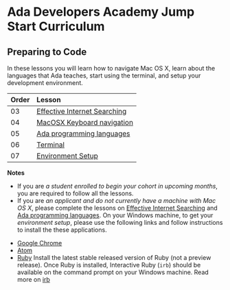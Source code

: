# Ada Developers Academy Jump Start Curriculum

## Preparing to Code
In these lessons you will learn how to navigate Mac OS X, learn about the languages that Ada teaches, start using the terminal, and setup your development environment.

| Order | Lesson |
| :--- | :--- |
| 03 | [Effective Internet Searching](./internet-searching/) |
| 04 | [MacOSX Keyboard navigation](./keyboard-navigation/) |
| 05 | [Ada programming languages](./ada-languages) |
| 06 | [Terminal](./terminal/) |
| 07 | [Environment Setup](./environment-setup/) |

**Notes**
* If you are *a student enrolled to begin your cohort in upcoming months*, you are required to follow all the lessons.
* If you are *an applicant and do not currently have a machine with Mac OS X*, please complete the lessons on [Effective Internet Searching](./internet-searching/) and [Ada programming languages](./ada-languages). On your Windows machine, to get your *environment setup*, please use the following links and follow instructions to install the these applications.
- [Google Chrome](https://www.google.com/chrome/)
- [Atom]( https://atom.io/)
- [Ruby](https://www.ruby-lang.org/en/documentation/installation/#rubyinstaller) Install the latest stable released version of Ruby (not a preview release). Once Ruby is installed, Interactive Ruby (`irb`) should be available on the command prompt on your Windows machine. Read more on [irb](https://github.com/Ada-Developers-Academy/jump-start/tree/master/preparing-to-code/environment-setup#interactive-ruby)
